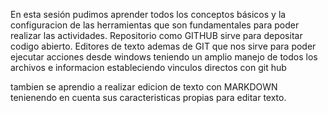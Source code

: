 En esta sesión pudimos aprender todos los conceptos básicos y la configuracion de las 
herramientas que son fundamentales para poder realizar las actividades. Repositorio como GITHUB sirve para depositar 
codigo abierto.
Editores de texto ademas de GIT que nos sirve para poder ejecutar acciones desde windows teniendo un amplio manejo de
todos los archivos e informacion estableciendo vinculos directos con git hub

tambien se aprendio a realizar edicion de texto con MARKDOWN tenienendo en cuenta sus caracteristicas propias para editar texto.
